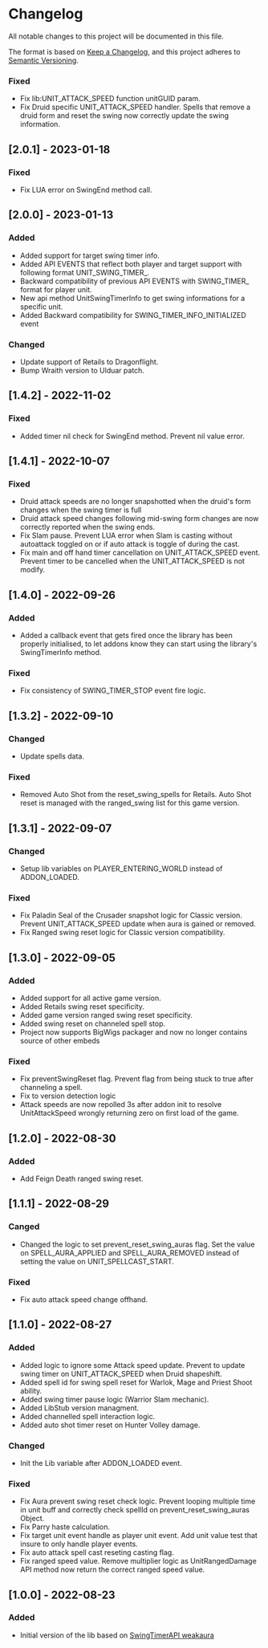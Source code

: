 # Changelog
All notable changes to this project will be documented in this file.

The format is based on [Keep a Changelog](https://keepachangelog.com/en/1.0.0/),
and this project adheres to [Semantic Versioning](https://semver.org/spec/v2.0.0.html).

### Fixed
- Fix lib:UNIT_ATTACK_SPEED function unitGUID param.
- Fix Druid specific UNIT_ATTACK_SPEED handler. Spells that remove a druid form and reset the swing now correctly update the swing information. 

## [2.0.1] - 2023-01-18

### Fixed
- Fix LUA error on SwingEnd method call.

## [2.0.0] - 2023-01-13

### Added
- Added support for target swing timer info.
- Added API EVENTS that reflect both player and target support with following format UNIT_SWING_TIMER_.
- Backward compatibility of previous API EVENTS with SWING_TIMER_ format for player unit.
- New api method UnitSwingTimerInfo to get swing informations for a specific unit.
- Added Backward compatibility for SWING_TIMER_INFO_INITIALIZED event

### Changed
* Update support of Retails to Dragonflight.
* Bump Wraith version to Ulduar patch.

## [1.4.2] - 2022-11-02

### Fixed
- Added timer nil check for SwingEnd method. Prevent nil value error.

## [1.4.1] - 2022-10-07

### Fixed
- Druid attack speeds are no longer snapshotted when the druid's form changes when the swing timer is full
- Druid attack speed changes following mid-swing form changes are now correctly reported when the swing ends.
- Fix Slam pause. Prevent LUA error when Slam is casting without autoattack toggled on or if auto attack is toggle of during the cast.
- Fix main and off hand timer cancellation on UNIT_ATTACK_SPEED event. Prevent timer to be cancelled when the UNIT_ATTACK_SPEED is not modify.

## [1.4.0] - 2022-09-26

### Added
- Added a callback event that gets fired once the library has been properly initialised, to let addons know they can start using the library's SwingTimerInfo method.

### Fixed
- Fix consistency of SWING_TIMER_STOP event fire logic.

## [1.3.2] - 2022-09-10

### Changed
- Update spells data.

### Fixed
- Removed Auto Shot from the reset_swing_spells for Retails. Auto Shot reset is managed with the ranged_swing list for this game version.

## [1.3.1] - 2022-09-07

### Changed
- Setup lib variables on PLAYER_ENTERING_WORLD instead of ADDON_LOADED.

### Fixed
- Fix Paladin Seal of the Crusader snapshot logic for Classic version. Prevent UNIT_ATTACK_SPEED update when aura is gained or removed.
- Fix Ranged swing reset logic for Classic version compatibility.

## [1.3.0] - 2022-09-05

### Added
- Added support for all active game version.
- Added Retails swing reset specificity.
- Added game version ranged swing reset specificity.
- Added swing reset on channeled spell stop.
- Project now supports BigWigs packager and now no longer contains source of other embeds

### Fixed
- Fix preventSwingReset flag. Prevent flag from being stuck to true after channeling a spell.
- Fix to version detection logic
- Attack speeds are now repolled 3s after addon init to resolve UnitAttackSpeed wrongly returning zero on first load of the game.

## [1.2.0] - 2022-08-30

### Added
- Add Feign Death ranged swing reset.

## [1.1.1] - 2022-08-29

### Canged
- Changed the logic to set prevent_reset_swing_auras flag. Set the value on SPELL_AURA_APPLIED and SPELL_AURA_REMOVED instead of setting the value on UNIT_SPELLCAST_START.

### Fixed
- Fix auto attack speed change offhand.

## [1.1.0] - 2022-08-27

### Added
- Added logic to ignore some Attack speed update. Prevent to update swing timer on UNIT_ATTACK_SPEED when Druid shapeshift.
- Added spell id for swing spell reset for Warlok, Mage and Priest Shoot ability.
- Added swing timer pause logic (Warrior Slam mechanic).
- Added LibStub version managment.
- Added channelled spell interaction logic.
- Added auto shot timer reset on Hunter Volley damage.

### Changed
- Init the Lib variable after ADDON_LOADED event.

### Fixed
- Fix Aura prevent swing reset check logic. Prevent looping multiple time in unit buff and correctly check spellId on prevent_reset_swing_auras Object.
- Fix Parry haste calculation.
- Fix target unit event handle as player unit event. Add unit value test that insure to only handle player events.
- Fix auto attack spell cast reseting casting flag.
- Fix ranged speed value. Remove multiplier logic as UnitRangedDamage API method now return the correct ranged speed value.

## [1.0.0] - 2022-08-23

### Added
- Initial version of the lib based on [SwingTimerAPI weakaura](https://wago.io/mfxY37Jl9)
